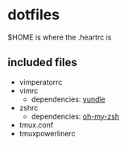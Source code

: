 # dotfiles

$HOME is where the .heartrc is


## included files

* vimperatorrc
* vimrc
  * dependencies: [vundle]
* zshrc
  * dependencies: [oh-my-zsh]
* tmux.conf
* tmuxpowerlinerc


[vundle]: http://www.github.com/gmarik/vundle" "Vundle"
[oh-my-zsh]: http://www.github.com/robbyrussell/oh-my-zsh "oh-my-zsh"
